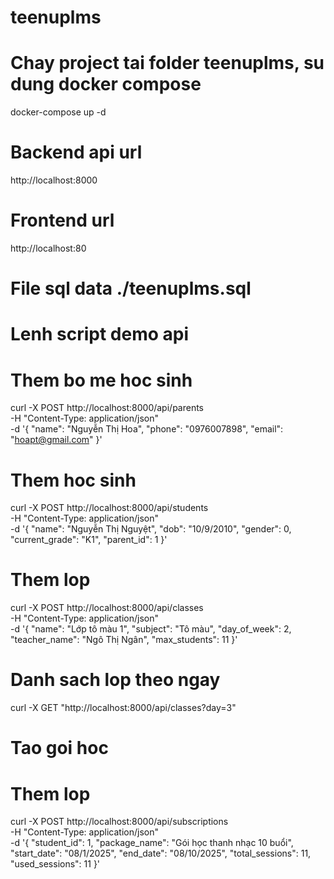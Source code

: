 # teenuplms

# Chay project tai folder teenuplms, su dung docker compose
docker-compose up -d

# Backend api url
http://localhost:8000

# Frontend url
http://localhost:80

# File sql data ./teenuplms.sql

# Lenh script demo api
# Them bo me hoc sinh
curl -X POST http://localhost:8000/api/parents \
  -H "Content-Type: application/json" \
  -d '{
    "name": "Nguyễn Thị Hoa",
    "phone": "0976007898",
    "email": "hoapt@gmail.com"
  }'

# Them hoc sinh
curl -X POST http://localhost:8000/api/students \
  -H "Content-Type: application/json" \
  -d '{
    "name": "Nguyễn Thị Nguyệt",
    "dob": "10/9/2010",
    "gender": 0,
    "current_grade": "K1",
    "parent_id": 1
  }'
# Them lop
curl -X POST http://localhost:8000/api/classes \
  -H "Content-Type: application/json" \
  -d '{
    "name": "Lớp tô màu 1",
    "subject": "Tô màu",
    "day_of_week": 2,
    "teacher_name": "Ngô Thị Ngân",
    "max_students": 11
  }'
# Danh sach lop theo ngay
curl -X GET "http://localhost:8000/api/classes?day=3"
# Tao goi hoc
# Them lop
curl -X POST http://localhost:8000/api/subscriptions \
  -H "Content-Type: application/json" \
  -d '{
    "student_id": 1,
    "package_name": "Gói học thanh nhạc 10 buổi",
    "start_date": "08/1/2025",
    "end_date": "08/10/2025",
    "total_sessions": 11,
    "used_sessions": 11
  }'


